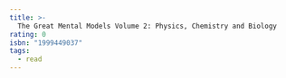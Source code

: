 ```yaml
---
title: >-
  The Great Mental Models Volume 2: Physics, Chemistry and Biology
rating: 0
isbn: "1999449037"
tags:
  - read
---
```


